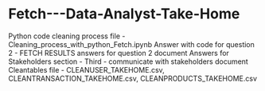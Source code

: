 # Fetch---Data-Analyst-Take-Home

Python code cleaning process file - Cleaning_process_with_python_Fetch.ipynb
Answer with code for question 2 - FETCH RESULTS answers for question 2 document
Answers for Stakeholders section - Third - communicate with stakeholders document 
Cleantables file - CLEANUSER_TAKEHOME.csv, CLEANTRANSACTION_TAKEHOME.csv, CLEANPRODUCTS_TAKEHOME.csv
